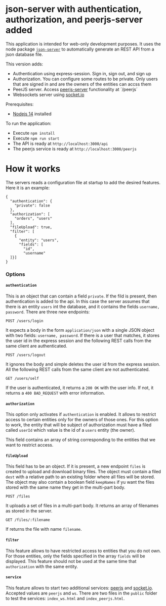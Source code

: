 # json-server with authentication, authorization, and peerjs-server added

This application is intended for web-only development purposes. It uses the node package [```json-server```](https://github.com/typicode/json-server) to automatically generate an REST API from a json database file.

This version adds:

- Authentication using express-session. Sign in, sign out, and sign up
- Authorization. You can configure some routes to be private. Only users that are signed in and are the owners of the entities can accss them
- PeerJS server. Access [peerjs-server](https://github.com/peers/peerjs-server) functionality at ´/peerjs´
- Websockets server using [socket.io](https://socket.io/)

Prerequisites:

* [Nodejs 14](https://nodejs.org/download/release/v14.18.3/) installed


To run the application:

- Execute `npm install`
- Execute `npm run start`
- The API is ready at `http://localhost:3000/api`
- The peerjs service is ready at `http://localhost:3000/peerjs`

# How it works

The servers reads a configuration file at startup to add the desired features. Here it is an example:

```
{
  "authentication": {
    "private": false
  },
  "authorization": [
    "orders", "users"
  ],
  "fileUpload": true,
  "filter": [
    {
      "entity": "users",
      "fields": [
        "id",
        "username"
  ]}]
}
```

### Options

#### `authentication`

This is an object that can contain a field `private`. If the fild is present, then authentication is added to the api. In this case the server assumes that there is an entity `users` int the database, and it contains the fields `username, password`. There are three new endpoints:
 
`POST /users/login`

It expects a body in the form `application/json` with a single JSON object with two fields: `username, password`. If there is a user that matches, it stores the user id in the express session and the following REST calls from the same client are authenticated.

`POST /users/logout`

It ignores the body and simple deletes the user id from the express session. All the following REST calls from the same client are not authenticated.

`GET /users/self`

If the user is authenticated, it returns a `200 OK` with the user info. If not, it returns a `400 BAD_REQUEST` with error information.


#### `authorization`


This option only activates if `authentication` is enabled. It allows to restrict access to certain entities only for the owners of those ones. For this option to work, the entity that will be subject of authorization must have a filed called `userId` which value is the id of a `users` entity (the owner).

This field contains an array of string corresponding to the entities that we want to restrict access.


#### `fileUpload`

This field has to be an object. If it is present, a new endpoint `files` is created to upload and download binary files. The object must contain a filed `dest` with a relative path to an existing folder where all files will be stored. The object may also contain a boolean field `keepNames` if yu want the files stored with the same name they get in the multi-part body.


`POST /files`

It uploads a set of files in a multi-part body. It returns an array of filenames as stored in the server.

`GET /files/:filename`

If returns the file with name `filename`.

#### `filter`

This feature allows to have restricted access to entities that you do not own. For those entities, only the fields specified in the array `fields` will be displayed. This feature should not be used at the same time that `authorization` with the same entity.

#### `service`

This feature allows to start two additional services: [peerjs](https://peerjs.com/) and [socket.io](https://socket.io/). Accepted values are `peerjs` and `ws`. There are two files in the `public` folder to test the services: `index_ws.html` and `index_peerjs.html`.

